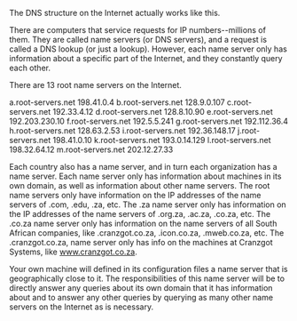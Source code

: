 The DNS structure on the Internet actually works like this.

There are computers that service requests for IP numbers--millions of them. They are called name servers (or DNS servers), and a request is called a DNS lookup (or just a lookup). However, each name server only has information about a specific part of the Internet, and they constantly query each other.

There are 13 root name servers on the Internet.

a.root-servers.net 198.41.0.4
b.root-servers.net 128.9.0.107
c.root-servers.net 192.33.4.12
d.root-servers.net 128.8.10.90
e.root-servers.net 192.203.230.10
f.root-servers.net 192.5.5.241
g.root-servers.net 192.112.36.4
h.root-servers.net 128.63.2.53
i.root-servers.net 192.36.148.17
j.root-servers.net 198.41.0.10
k.root-servers.net 193.0.14.129
l.root-servers.net 198.32.64.12
m.root-servers.net 202.12.27.33

Each country also has a name server, and in turn each organization has a name server. Each name server only has information about machines in its own domain, as well as information about other name servers. The root name servers only have information on the IP addresses of the name servers of .com, .edu, .za, etc. The .za name server only has information on the IP addresses of the name servers of .org.za, .ac.za, .co.za, etc. The .co.za name server only has information on the name servers of all South African companies, like .cranzgot.co.za, .icon.co.za, .mweb.co.za, etc. The .cranzgot.co.za, name server only has info on the machines at Cranzgot Systems, like www.cranzgot.co.za.

Your own machine will defined in its configuration files a name server that is geographically close to it. The responsibilities of this name server will be to directly answer any queries about its own domain that it has information about and to answer any other queries by querying as many other name servers on the Internet as is necessary.
